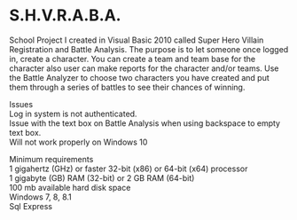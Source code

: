 # S.H.V.R.A.B.A.
School Project I created in Visual Basic 2010 called Super Hero Villain Registration and Battle Analysis.
The purpose is to let someone once logged in, create a character. You can create a team and team base for the character also user can make reports for the character and/or teams. 
Use the Battle Analyzer to choose two characters you have created and put them through a series of battles to see their chances of winning.

Issues  
Log in system is not authenticated.  
Issue with the text box on Battle Analysis when using backspace to empty text box.   
Will not work properly on Windows 10

Minimum requirements  
1 gigahertz (GHz) or faster 32-bit (x86) or 64-bit (x64) processor   
1 gigabyte (GB) RAM (32-bit) or 2 GB RAM (64-bit)  
100 mb available hard disk space  
Windows 7, 8, 8.1  
Sql Express 


